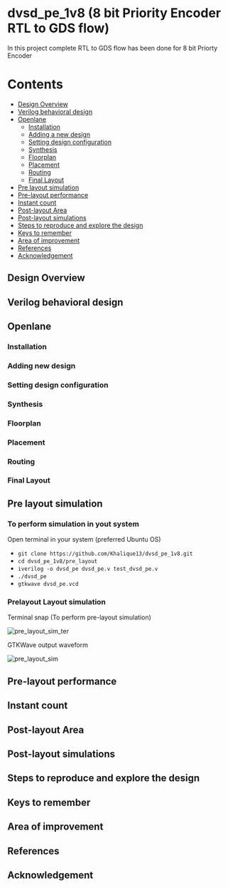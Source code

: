 # dvsd_pe_1v8 (8 bit Priority Encoder RTL to GDS flow) 
In this project complete RTL to GDS flow has been done for 8 bit Priorty Encoder

# Contents
- [Design Overview](#design-overview )
- [Verilog behavioral design](#verilog-behavioral-design)
- [Openlane](#openlane)
	- [Installation](#installation)
	- [Adding a new design](##adding-new-design)
	- [Setting design configuration](##setting-design-configuration)
	- [Synthesis](##synthesis)
	- [Floorplan](##floorplan)
	- [Placement](##placement)
	- [Routing](##routing)
	- [Final Layout](##final-layout)
- [Pre layout simulation](#pre-layout-simulation)
- [Pre-layout performance](#prelayout-performance)
- [Instant count](#instant-count)
- [Post-layout Area](#post-layout-area)
- [Post-layout simulations](#post-layout-simulations)
- [Steps to reproduce and explore the design](#steps-to-reproduce-and-explore-the-design)
- [Keys to remember](#keys-to-remember)
- [Area of improvement](#area-of-improvement)
- [References](#references)
- [Acknowledgement](#acknowledgement)


## Design Overview

## Verilog behavioral design

## Openlane 

### Installation

### Adding new design

### Setting design configuration

### Synthesis

### Floorplan

### Placement

### Routing

### Final Layout

## Pre layout simulation



### To perform simulation in yout system

 Open terminal in your system (preferred Ubuntu OS)

- `git clone https://github.com/Khalique13/dvsd_pe_1v8.git`
- `cd dvsd_pe_1v8/pre_layout`
- `iverilog -o dvsd_pe dvsd_pe.v test_dvsd_pe.v`
- `./dvsd_pe`
- `gtkwave dvsd_pe.vcd`

### Prelayout Layout simulation

  Terminal snap (To perform pre-layout simulation)
  
  ![pre_layout_sim_ter](https://user-images.githubusercontent.com/80625515/130051278-4923d434-75f6-44ed-88dd-3a2864a3b84b.png)

  GTKWave output waveform
  
  ![pre_layout_sim](https://user-images.githubusercontent.com/80625515/130084221-8654af3a-aaf5-417f-b290-c65f87536778.png)

## Pre-layout performance

## Instant count

## Post-layout Area

## Post-layout simulations

## Steps to reproduce and explore the design

## Keys to remember

## Area of improvement

## References

## Acknowledgement


